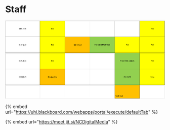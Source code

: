 # Staff

![](.gitbook/assets/tt.png)

{% embed url="https://uhi.blackboard.com/webapps/portal/execute/defaultTab" %}

{% embed url="https://meet.jit.si/NCDigitalMedia" %}




